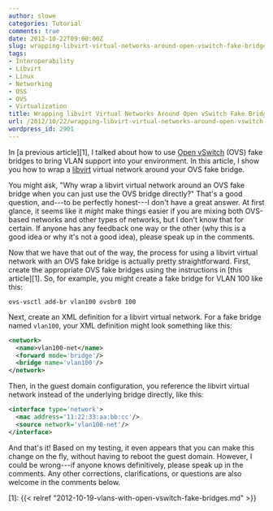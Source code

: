 ```yaml
---
author: slowe
categories: Tutorial
comments: true
date: 2012-10-22T09:00:00Z
slug: wrapping-libvirt-virtual-networks-around-open-vswitch-fake-bridges
tags:
- Interoperability
- Libvirt
- Linux
- Networking
- OSS
- OVS
- Virtualization
title: Wrapping libvirt Virtual Networks Around Open vSwitch Fake Bridges
url: /2012/10/22/wrapping-libvirt-virtual-networks-around-open-vswitch-fake-bridges/
wordpress_id: 2901
---
```


In [a previous article][1], I talked about how to use [Open vSwitch](http://openvswitch.org) (OVS) fake bridges to bring VLAN support into your environment. In this article, I show you how to wrap a [libvirt](http://libvirt.org) virtual network around your OVS fake bridge.

You might ask, "Why wrap a libvirt virtual network around an OVS fake bridge when you can just use the OVS bridge directly?" That's a good question, and---to be perfectly honest---I don't have a great answer. At first glance, it seems like it _might_ make things easier if you are mixing both OVS-based networks and other types of networks, but I don't know that for certain. If anyone has any feedback one way or the other (why this is a good idea or why it's not a good idea), please speak up in the comments.

Now that we have that out of the way, the process for using a libvirt virtual network with an OVS fake bridge is actually pretty straightforward. First, create the appropriate OVS fake bridges using the instructions in [this article][1]. So, for example, you might create a fake bridge for VLAN 100 like this:

```shell
ovs-vsctl add-br vlan100 ovsbr0 100
```

Next, create an XML definition for a libvirt virtual network. For a fake bridge named `vlan100`, your XML definition might look something like this:

```xml
<network>
  <name>vlan100-net</name>
  <forward mode='bridge'/>
  <bridge name='vlan100'/>
</network>
```

Then, in the guest domain configuration, you reference the libvirt virtual network instead of the underlying bridge directly, like this:

```xml
<interface type='network'>
  <mac address='11:22:33:aa:bb:cc'/>
  <source network='vlan100-net'/>
</interface>
```

And that's it! Based on my testing, it even appears that you can make this change on the fly, without having to reboot the guest domain. However, I could be wrong---if anyone knows definitively, please speak up in the comments. Any other corrections, clarifications, or questions are also welcome in the comments below.

[1]: {{< relref "2012-10-19-vlans-with-open-vswitch-fake-bridges.md" >}}
